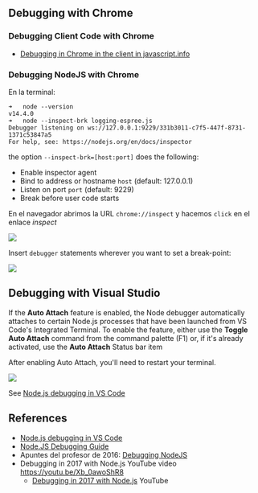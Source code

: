 ---
---
## Debugging with Chrome

### Debugging Client Code with Chrome

* [Debugging in Chrome in the client in javascript.info](https://javascript.info/debugging-chrome)

### Debugging NodeJS with Chrome

En la terminal:

```
➜   node --version
v14.4.0
➜   node --inspect-brk logging-espree.js
Debugger listening on ws://127.0.0.1:9229/331b3011-c7f5-447f-8731-1371c53847a5
For help, see: https://nodejs.org/en/docs/inspector
```

the option `--inspect-brk=[host:port]` does the following:

* Enable inspector agent
* Bind to address or hostname `host` (default: 127.0.0.1)
* Listen on port `port` (default: 9229)
* Break before user code starts

En el navegador abrimos la URL `chrome://inspect` y hacemos `click` en el enlace *inspect*

![](/images/chrome-debugging-nodejs-inspect.jpg)

Insert `debugger` statements wherever you want to set a break-point:

![](/images/chrome-debugging-nodejs-debug-statements.png)

## Debugging with Visual Studio

If the <strong>Auto Attach</strong> feature is enabled, the Node debugger automatically attaches to certain Node.js processes that have been launched from VS Code's Integrated Terminal. To enable the feature, either use the <strong>Toggle Auto Attach</strong> command from the command palette (<span class="keybinding">F1</span>) or, if it's already activated, use the <strong>Auto Attach</strong> Status bar item

After enabling Auto Attach, you'll need to restart your terminal. 

![](https://code.visualstudio.com/assets/docs/nodejs/nodejs-debugging/auto-attach.gif)

See [Node.js debugging in VS Code](https://code.visualstudio.com/docs/nodejs/nodejs-debugging)

## References

* [Node.js debugging in VS Code](https://code.visualstudio.com/docs/nodejs/nodejs-debugging)
* [Node.JS Debugging Guide](https://nodejs.org/en/docs/guides/debugging-getting-started/)
* Apuntes del profesor de 2016: [Debugging NodeJS](https://casianorodriguezleon.gitbooks.io/ull-esit-1617/content/apuntes/nodejs/)
* Debugging in 2017 with Node.js YouTube video https://youtu.be/Xb_0awoShR8
    * [Debugging in 2017 with Node.js](https://youtu.be/Xb_0awoShR8) YouTube
